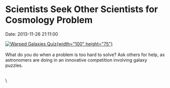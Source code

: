 Scientists Seek Other Scientists for Cosmology Problem
======================================================

Date: 2013-11-26 21:11:00

[![Warped Galaxies
Quiz](http://www.jpl.nasa.gov/images/galaxies/20131126/pia17559-th.jpg){width="100"
height="75"}](http://www.jpl.nasa.gov/news/news.cfm?release=2013-342&rn=news.xml&rst=3963)\
\
What do you do when a problem is too hard to solve? Ask others for help,
as astronomers are doing in an innovative competition involving galaxy
puzzles.

\
\
